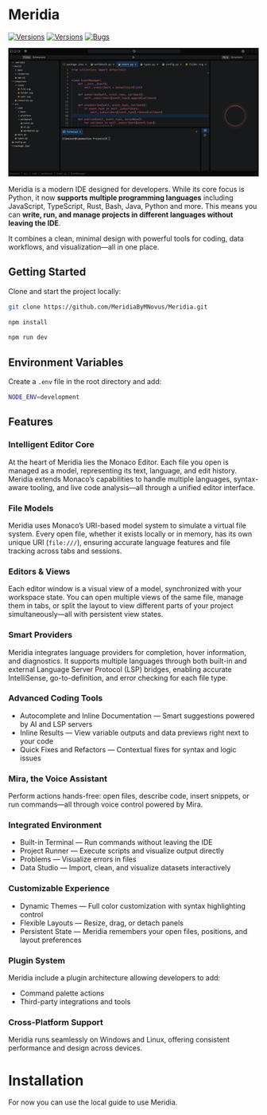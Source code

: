 # Meridia

[![Versions](https://img.shields.io/npm/v/monaco-editor)](https://www.npmjs.com/package/monaco-editor)
[![Versions](https://img.shields.io/npm/v/monaco-editor/next)](https://www.npmjs.com/package/monaco-editor)
[![Bugs](https://img.shields.io/github/issues/MeridiaByMNovus/Meridia/bug.svg)](https://github.com/MeridiaByMNovus/Meridia/issues?utf8=✓&q=is%3Aissue+is%3Aopen+label%3Abug)

![Meridia Screenshot](./resources/whole.png)

Meridia is a modern IDE designed for developers. While its core focus is Python, it now **supports multiple programming languages** including JavaScript, TypeScript, Rust, Bash, Java, Python and more. This means you can **write, run, and manage projects in different languages without leaving the IDE**.

It combines a clean, minimal design with powerful tools for coding, data workflows, and visualization—all in one place.

## Getting Started

Clone and start the project locally:

```bash
git clone https://github.com/MeridiaByMNovus/Meridia.git
```

```bash
npm install
```

```bash
npm run dev
```

## Environment Variables

Create a `.env` file in the root directory and add:

```bash
NODE_ENV=development
```

## Features

### Intelligent Editor Core

At the heart of Meridia lies the Monaco Editor. Each file you open is managed as a model, representing its text, language, and edit history. Meridia extends Monaco’s capabilities to handle multiple languages, syntax-aware tooling, and live code analysis—all through a unified editor interface.

### File Models

Meridia uses Monaco’s URI-based model system to simulate a virtual file system. Every open file, whether it exists locally or in memory, has its own unique URI (`file:///`), ensuring accurate language features and file tracking across tabs and sessions.

### Editors & Views

Each editor window is a visual view of a model, synchronized with your workspace state. You can open multiple views of the same file, manage them in tabs, or split the layout to view different parts of your project simultaneously—all with persistent view states.

### Smart Providers

Meridia integrates language providers for completion, hover information, and diagnostics. It supports multiple languages through both built-in and external Language Server Protocol (LSP) bridges, enabling accurate IntelliSense, go-to-definition, and error checking for each file type.

### Advanced Coding Tools

- Autocomplete and Inline Documentation — Smart suggestions powered by AI and LSP servers
- Inline Results — View variable outputs and data previews right next to your code
- Quick Fixes and Refactors — Contextual fixes for syntax and logic issues

### Mira, the Voice Assistant

Perform actions hands-free: open files, describe code, insert snippets, or run commands—all through voice control powered by Mira.

### Integrated Environment

- Built-in Terminal — Run commands without leaving the IDE
- Project Runner — Execute scripts and visualize output directly
- Problems — Visualize errors in files
- Data Studio — Import, clean, and visualize datasets interactively

### Customizable Experience

- Dynamic Themes — Full color customization with syntax highlighting control
- Flexible Layouts — Resize, drag, or detach panels
- Persistent State — Meridia remembers your open files, positions, and layout preferences

### Plugin System

Meridia include a plugin architecture allowing developers to add:

- Command palette actions
- Third-party integrations and tools

### Cross-Platform Support

Meridia runs seamlessly on Windows and Linux, offering consistent performance and design across devices.

# Installation

For now you can use the local guide to use Meridia.
